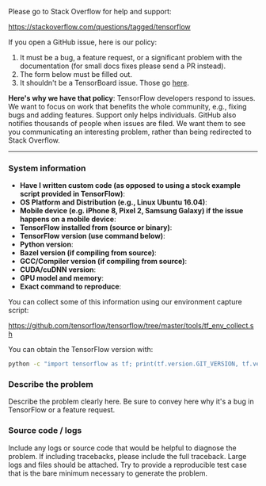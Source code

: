 Please go to Stack Overflow for help and support:

https://stackoverflow.com/questions/tagged/tensorflow

If you open a GitHub issue, here is our policy:

1.  It must be a bug, a feature request, or a significant problem with the
    documentation (for small docs fixes please send a PR instead).
2.  The form below must be filled out.
3.  It shouldn't be a TensorBoard issue. Those go
    [here](https://github.com/tensorflow/tensorboard/issues).

**Here's why we have that policy**: TensorFlow developers respond to issues. We want to focus on work that benefits the whole community, e.g., fixing bugs and adding features. Support only helps individuals. GitHub also notifies thousands of people when issues are filed. We want them to see you communicating an interesting problem, rather than being redirected to Stack Overflow.

------------------------

### System information

-   **Have I written custom code (as opposed to using a stock example script
    provided in TensorFlow)**:
-   **OS Platform and Distribution (e.g., Linux Ubuntu 16.04)**:
-   **Mobile device (e.g. iPhone 8, Pixel 2, Samsung Galaxy) if the issue
    happens on a mobile device**:
-   **TensorFlow installed from (source or binary)**:
-   **TensorFlow version (use command below)**:
-   **Python version**:
-   **Bazel version (if compiling from source)**:
-   **GCC/Compiler version (if compiling from source)**:
-   **CUDA/cuDNN version**:
-   **GPU model and memory**:
-   **Exact command to reproduce**:

You can collect some of this information using our environment capture script:

https://github.com/tensorflow/tensorflow/tree/master/tools/tf_env_collect.sh

You can obtain the TensorFlow version with:

```bash
python -c "import tensorflow as tf; print(tf.version.GIT_VERSION, tf.version.VERSION)"
```

### Describe the problem
Describe the problem clearly here. Be sure to convey here why it's a bug in TensorFlow or a feature request.

### Source code / logs
Include any logs or source code that would be helpful to diagnose the problem. If including tracebacks, please include the full traceback. Large logs and files should be attached. Try to provide a reproducible test case that is the bare minimum necessary to generate the problem.
